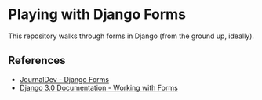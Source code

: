 # Playing with Django Forms

This repository walks through forms in Django (from the ground up, ideally).

## References

- [JournalDev - Django Forms](https://www.journaldev.com/22424/django-forms)
- [Django 3.0 Documentation - Working with Forms](https://docs.djangoproject.com/en/3.0/topics/forms/)
